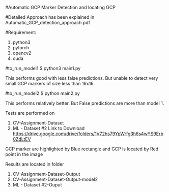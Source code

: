 #Automatic GCP Marker Detection and locating GCP

#Detailed Approach has been explained in Automatic_GCP_detection_approach.pdf 

#Requirement:
 1. python3
 2. pytorch
 3. opencv2
 4. cuda

#to_run_model1  $ python3 main1.py

 This performs good with less false predictions. But unable to detect very small GCP markers of size less than 16x16.

#to_run_model2  $ python main2.py			
 
 This performs relatively better. But False predictions are more than model 1.

Tests are performed on 
1. CV-Assignment-Dataset
2. ML - Dataset #2    Link to Download https://drive.google.com/drive/folders/1V72hs79YpWrfg3h6s4wYS9Erb0ZdLtEV

GCP marker are highlighted by Blue rectangle and GCP is located by Red point in the image

Results are located in folder
1. CV-Assignment-Dataset-Output
2. CV-Assignment-Dataset-Output-model2
2. ML - Dataset #2-Ouput      
